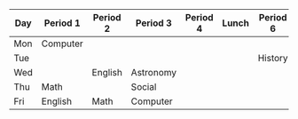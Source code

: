 |Day|Period 1|Period 2|Period 3|Period 4|Lunch|Period 6|Period 7|Period 8|Period 9|Period 10|
|---|---|---|---|---|---|---|---|---|---|---|
|Mon|Computer||||||||IOT|
|Tue||||||History|||||
|Wed||English|Astronomy||||||||
|Thu|Math||Social|||
|Fri|English|Math|Computer||||||Chemistry||
